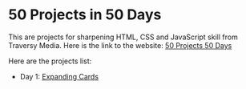 # 50 Projects in 50 Days

This are projects for sharpening HTML, CSS and JavaScript skill from Traversy Media.
Here is the link to the website: [50 Projects 50 Days]('https://50projects50days.com')

Here are the projects list:

- Day 1: [Expanding Cards]('https://github.com/yoseph-zemede/html_css_javascript_50_projects/tree/main/expanding_cards')
